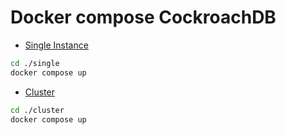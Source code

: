 # Docker compose CockroachDB

* [Single Instance](./single/docker-compose.yaml)  
```sh
cd ./single
docker compose up
```
* [Cluster](./cluster/docker-compose.yaml)
```sh
cd ./cluster
docker compose up
```
